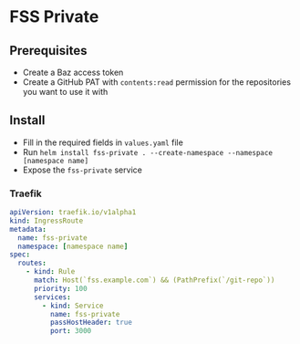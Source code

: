 # FSS Private

## Prerequisites

- Create a Baz access token
- Create a GitHub PAT with `contents:read` permission for the repositories you want to use it with

## Install

- Fill in the required fields in `values.yaml` file
- Run `helm install fss-private . --create-namespace --namespace [namespace name]`
- Expose the `fss-private` service

### Traefik

```yaml
apiVersion: traefik.io/v1alpha1
kind: IngressRoute
metadata:
  name: fss-private
  namespace: [namespace name]
spec:
  routes:
    - kind: Rule
      match: Host(`fss.example.com`) && (PathPrefix(`/git-repo`))
      priority: 100
      services:
        - kind: Service
          name: fss-private
          passHostHeader: true
          port: 3000
```
